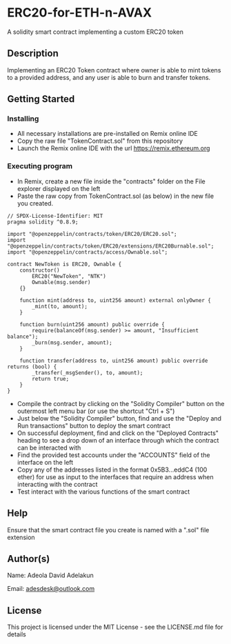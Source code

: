 # ERC20-for-ETH-n-AVAX
A solidity smart contract implementing a custom ERC20 token

## Description

Implementing an ERC20 Token contract where owner is able to mint tokens to a provided address, and any user is able to burn and transfer tokens. 

## Getting Started

### Installing

* All necessary installations are pre-installed on Remix online IDE
* Copy the raw file "TokenContract.sol" from this repository
* Launch the Remix online IDE with the url https://remix.ethereum.org

### Executing program

* In Remix, create a new file inside the "contracts" folder on the File explorer displayed on the left
* Paste the raw copy from TokenContract.sol (as below) in the new file you created.


```
// SPDX-License-Identifier: MIT
pragma solidity ^0.8.9;

import "@openzeppelin/contracts/token/ERC20/ERC20.sol";
import "@openzeppelin/contracts/token/ERC20/extensions/ERC20Burnable.sol";
import "@openzeppelin/contracts/access/Ownable.sol";

contract NewToken is ERC20, Ownable {
    constructor()
        ERC20("NewToken", "NTK")
        Ownable(msg.sender)
    {}

    function mint(address to, uint256 amount) external onlyOwner {
        _mint(to, amount);
    }

    function burn(uint256 amount) public override {
        require(balanceOf(msg.sender) >= amount, "Insufficient balance");
        _burn(msg.sender, amount);
    }

    function transfer(address to, uint256 amount) public override returns (bool) {
        _transfer(_msgSender(), to, amount);
        return true;
    }
}
```
        
* Compile the contract by clicking on the "Solidity Compiler" button on the outermost left menu bar (or use the shortcut "Ctrl + S")
* Just below the "Solidity Compiler" button, find and use the "Deploy and Run transactions" button to deploy the smart contract
* On successful deployment, find and click on the "Deployed Contracts" heading to see a drop down of an interface through which the contract can be interacted with
* Find the provided test accounts under the "ACCOUNTS" field of the interface on the left
* Copy any of the addresses listed in the format 0x5B3...eddC4 (100 ether) for use as input to the interfaces that require an address when interacting with the contract
* Test interact with the various functions of the smart contract

## Help

Ensure that the smart contract file you create is named with a ".sol" file extension

## Author(s)

Name: Adeola David Adelakun

Email: adesdesk@outlook.com


## License

This project is licensed under the MIT License - see the LICENSE.md file for details
